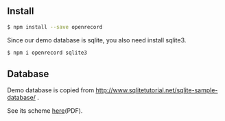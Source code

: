 ## Install

```bash
$ npm install --save openrecord
```

Since our demo database is sqlite, you also need install sqlite3.

```bash
$ npm i openrecord sqlite3
```

## Database

Demo database is copied from http://www.sqlitetutorial.net/sqlite-sample-database/ .

See its scheme [here](http://www.sqlitetutorial.net/wp-content/uploads/2018/03/sqlite-sample-database-diagram-color.pdf)(PDF).


